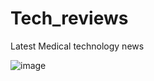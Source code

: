 # Tech_reviews
Latest Medical technology news


![image](https://github.com/adihegde540/Tech_reviews-/assets/170581571/033ce919-2bff-407c-aae7-cd74a7234d68)
